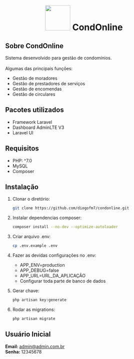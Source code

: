 <h1 align="center"><img src="http://condonline.esy.es/adminlte/dist/img/CondOnlineLogo.png" width="80"> CondOnline</h1>


## Sobre CondOnline

Sistema desenvolvido para gestão de condomínios.
<br><br>
Algumas das principais funções:

- Gestão de moradores
- Gestão de prestadores de serviços
- Gestão de encomendas
- Gestão de circulares

## Pacotes utilizados

- Framework Laravel
- Dashboard AdminLTE V3
- Laravel UI

## Requisitos

- PHP: ^7.0
- MySQL
- Composer

## Instalação

1. Clonar o diretório:

   ```sh
   git clone https://github.com/diogofm7/condonline.git
   ```

2. Instalar dependencias composer:

   ```sh
   composer install --no-dev --optimize-autoloader
   ```
   
2. Criar arquivo .env:

      ```sh
      cp .env.example .env
      ```
   
3. Fazer as devidas configurações no .env:

    - APP_ENV=production
    - APP_DEBUG=false
    - APP_URL=URL_DA_APLICAÇÂO
    - Configurar toda parte de banco de dados
    
4. Gerar chave:

      ```sh
      php artisan key:generate
      ```
   
5. Rodar as migrations:

      ```sh
      php artisan migrate
      ```

## Usuário Inicial

<b>Email: </b>admin@admin.com.br
<br>
<b>Senha: </b>12345678
